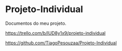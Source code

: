 # Projeto-Individual
Documentos do meu projeto.

<!-- Link do Trello  -->
https://trello.com/b/lUD8y1x9/projeto-individual

<!-- Link do Github -->
https://github.com/TiagoPesouzaa/Projeto-Individual

